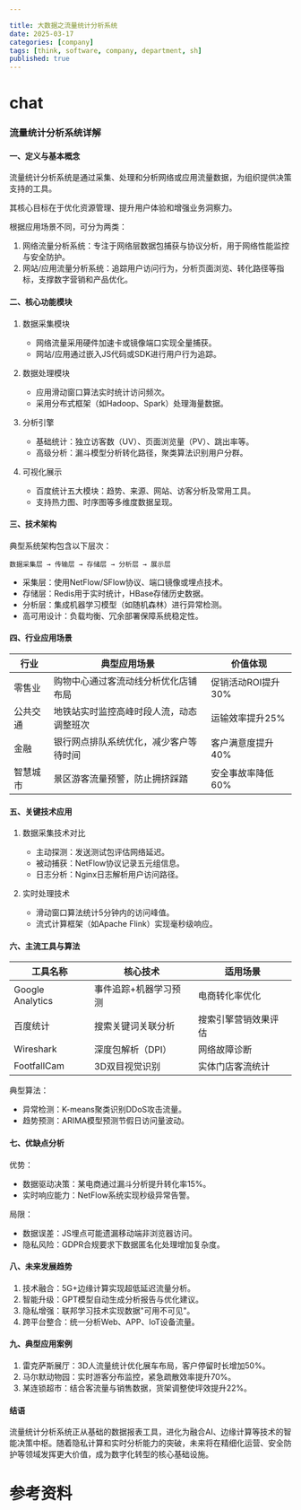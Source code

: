 ```yaml
---

title: 大数据之流量统计分析系统
date: 2025-03-17
categories: [company]
tags: [think, software, company, department, sh]
published: true
---
```


# chat


### 流量统计分析系统详解

#### 一、定义与基本概念

流量统计分析系统是通过采集、处理和分析网络或应用流量数据，为组织提供决策支持的工具。

其核心目标在于优化资源管理、提升用户体验和增强业务洞察力。

根据应用场景不同，可分为两类：

1. 网络流量分析系统：专注于网络层数据包捕获与协议分析，用于网络性能监控与安全防护。
2. 网站/应用流量分析系统：追踪用户访问行为，分析页面浏览、转化路径等指标，支撑数字营销和产品优化。

#### 二、核心功能模块
1. 数据采集模块
   - 网络流量采用硬件加速卡或镜像端口实现全量捕获。
   - 网站/应用通过嵌入JS代码或SDK进行用户行为追踪。
   
2. 数据处理模块
   - 应用滑动窗口算法实时统计访问频次。
   - 采用分布式框架（如Hadoop、Spark）处理海量数据。

3. 分析引擎
   - 基础统计：独立访客数（UV）、页面浏览量（PV）、跳出率等。
   - 高级分析：漏斗模型分析转化路径，聚类算法识别用户分群。

4. 可视化展示
   - 百度统计五大模块：趋势、来源、网站、访客分析及常用工具。
   - 支持热力图、时序图等多维度数据呈现。

#### 三、技术架构
典型系统架构包含以下层次：
```
数据采集层 → 传输层 → 存储层 → 分析层 → 展示层
```

- 采集层：使用NetFlow/SFlow协议、端口镜像或埋点技术。
- 存储层：Redis用于实时统计，HBase存储历史数据。
- 分析层：集成机器学习模型（如随机森林）进行异常检测。
- 高可用设计：负载均衡、冗余部署保障系统稳定性。

#### 四、行业应用场景

| 行业          | 典型应用场景                                                                 | 价值体现                                                                 |
|---------------|----------------------------------------------------------------------------|--------------------------------------------------------------------------|
| 零售业     | 购物中心通过客流动线分析优化店铺布局                          | 促销活动ROI提升30%                                             |
| 公共交通   | 地铁站实时监控高峰时段人流，动态调整班次                     | 运输效率提升25%                                                |
| 金融       | 银行网点排队系统优化，减少客户等待时间                        | 客户满意度提升40%                                              |
| 智慧城市   | 景区游客流量预警，防止拥挤踩踏                               | 安全事故率降低60%                                               |


#### 五、关键技术应用
1. 数据采集技术对比
   - 主动探测：发送测试包评估网络延迟。
   - 被动捕获：NetFlow协议记录五元组信息。
   - 日志分析：Nginx日志解析用户访问路径。

2. 实时处理技术
   - 滑动窗口算法统计5分钟内的访问峰值。
   - 流式计算框架（如Apache Flink）实现毫秒级响应。

#### 六、主流工具与算法

| 工具名称          | 核心技术                                      | 适用场景                                  |
|-------------------|---------------------------------------------|------------------------------------------|
| Google Analytics | 事件追踪+机器学习预测                        | 电商转化率优化             |
| 百度统计          | 搜索关键词关联分析                            | 搜索引擎营销效果评估       |
| Wireshark         | 深度包解析（DPI）                            | 网络故障诊断                     |
| FootfallCam       | 3D双目视觉识别                                | 实体门店客流统计           |


典型算法：
- 异常检测：K-means聚类识别DDoS攻击流量。
- 趋势预测：ARIMA模型预测节假日访问量波动。

#### 七、优缺点分析
优势：
- 数据驱动决策：某电商通过漏斗分析提升转化率15%。
- 实时响应能力：NetFlow系统实现秒级异常告警。

局限：
- 数据误差：JS埋点可能遗漏移动端非浏览器访问。
- 隐私风险：GDPR合规要求下数据匿名化处理增加复杂度。

#### 八、未来发展趋势
1. 技术融合：5G+边缘计算实现超低延迟流量分析。
2. 智能升级：GPT模型自动生成分析报告与优化建议。
3. 隐私增强：联邦学习技术实现数据"可用不可见"。
4. 跨平台整合：统一分析Web、APP、IoT设备流量。

#### 九、典型应用案例
1. 雷克萨斯展厅：3D人流量统计优化展车布局，客户停留时长增加50%。
2. 马尔默动物园：实时游客分布监控，紧急疏散效率提升70%。
3. 某连锁超市：结合客流量与销售数据，货架调整使坪效提升22%。

#### 结语

流量统计分析系统正从基础的数据报表工具，进化为融合AI、边缘计算等技术的智能决策中枢。随着隐私计算和实时分析能力的突破，未来将在精细化运营、安全防护等领域发挥更大价值，成为数字化转型的核心基础设施。


# 参考资料


